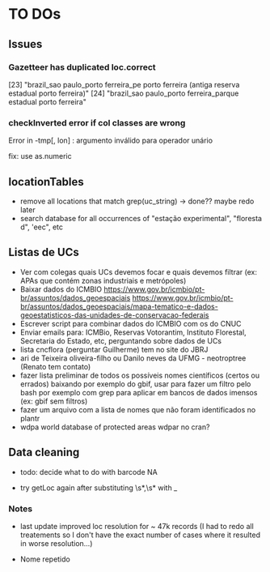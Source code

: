 # TO DOs

## Issues

### Gazetteer has duplicated loc.correct

[23] "brazil_sao paulo_porto ferreira_pe porto ferreira (antiga reserva estadual porto ferreira)"
[24] "brazil_sao paulo_porto ferreira_parque estadual porto ferreira"

### checkInverted error if col classes are wrong

Error in -tmp[, lon] : argumento inválido para operador unário

fix: use as.numeric

## locationTables

- remove all locations that match grep(uc_string) -> done?? maybe redo later
- search database for all occurrences of "estação experimental", "floresta d", 'eec", etc

## Listas de UCs

- Ver com colegas quais UCs devemos focar e quais devemos filtrar (ex: APAs que contém zonas industriais e metrópoles)
- Baixar dados do ICMBIO https://www.gov.br/icmbio/pt-br/assuntos/dados_geoespaciais https://www.gov.br/icmbio/pt-br/assuntos/dados_geoespaciais/mapa-tematico-e-dados-geoestatisticos-das-unidades-de-conservacao-federais
- Escrever script para combinar dados do ICMBIO com os do CNUC
- Enviar emails para: ICMBio, Reservas Votorantim, Instituto Florestal, Secretaria do Estado, etc, perguntando sobre dados de UCs
- lista cncflora (perguntar Guilherme) tem no site do JBRJ
- ari de Teixeira oliveira-filho ou Danilo neves da UFMG - neotroptree (Renato tem contato)
- fazer lista preliminar de todos os possíveis nomes científicos (certos ou errados) baixando por exemplo do gbif, usar para fazer um filtro pelo bash por exemplo com grep para aplicar em bancos de dados imensos (ex: gbif sem filtros)
- fazer um arquivo com a lista de nomes que não foram identificados no plantr
- wdpa world database of protected areas wdpar no cran?

## Data cleaning

- todo: decide what to do with barcode NA

- try getLoc again after substituting \\s*,\\s* with _

### Notes

- last update improved loc resolution for ~ 47k records (I had to redo all treatements so I don't have the exact number of cases where it resulted in worse resolution...)

- Nome repetido